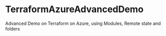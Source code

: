 # TerraformAzureAdvancedDemo
Advanced Demo on Terraform on Azure, using Modules, Remote state and folders
